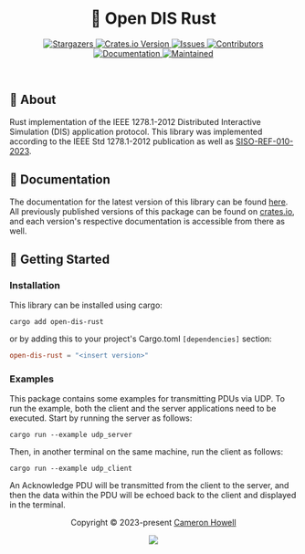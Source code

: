 <h1 align="center">
  <img
    src="https://raw.githubusercontent.com/catppuccin/catppuccin/main/assets/misc/transparent.png"
    height="30"
    width="0px"
  />
  🦀 Open DIS Rust
  <img
    src="https://raw.githubusercontent.com/catppuccin/catppuccin/main/assets/misc/transparent.png"
    height="30"
    width="0px"
  />
</h1>

<p align="center">
  <a href="https://github.com/crhowell3/open-dis-rust/stargazers">
    <img
      alt="Stargazers"
      src="https://img.shields.io/github/stars/crhowell3/open-dis-rust?style=for-the-badge&logo=starship&color=b16286&logoColor=d9e0ee&labelColor=282a36"
    />
  </a>
  <a href="https://crates.io/crates/open-dis-rust">
    <img
      alt="Crates.io Version"
      src="https://img.shields.io/crates/v/open-dis-rust?style=for-the-badge&logo=rust&color=458588&logoColor=d9e0ee&labelColor=282a36"
    />
  </a>
  <a href="https://github.com/crhowell3/open-dis-rust/issues">
    <img
      alt="Issues"
      src="https://img.shields.io/github/issues/crhowell3/open-dis-rust?style=for-the-badge&logo=gitbook&color=d79921&logoColor=d9e0ee&labelColor=282a36"
    />
  </a>
  <a href="https://github.com/crhowell3/open-dis-rust/contributors">
    <img
      alt="Contributors"
      src="https://img.shields.io/github/contributors/crhowell3/open-dis-rust?style=for-the-badge&logo=opensourceinitiative&color=689d6a&logoColor=d9e0ee&labelColor=282a36"
    />
  </a>
  <br/>
  <a href="#">
    <img
      alt="Documentation"
      src="https://img.shields.io/docsrs/open-dis-rust?style=for-the-badge&logo=docsdotrs&color=98971a&logoColor=d9e0ee&labelColor=282a36"
    />
  </a>
  <a href="#">
    <img
      alt="Maintained"
      src="https://img.shields.io/maintenance/yes/2024?style=for-the-badge&color=98971a&labelColor=282a36"
    />
  </a>
</p>

&nbsp;

## 💭 About
Rust implementation of the IEEE 1278.1-2012 Distributed Interactive Simulation (DIS) application protocol. This library was implemented according to the IEEE Std 1278.1-2012 publication as well as [SISO-REF-010-2023](https://www.sisostandards.org/resource/resmgr/reference_documents_/siso-ref-010-2023-v32.zip).

## 📕 Documentation
The documentation for the latest version of this library can be found [here](https://docs.rs/open-dis-rust/).
All previously published versions of this package can be found on [crates.io](https://crates.io/crates/open-dis-rust/versions),
and each version's respective documentation is accessible from there as well.

## 🔰 Getting Started
### Installation
This library can be installed using cargo:
```shell
cargo add open-dis-rust
```
or by adding this to your project's Cargo.toml `[dependencies]` section:
```toml
open-dis-rust = "<insert version>"
```

### Examples
This package contains some examples for transmitting PDUs via UDP. To run the example, both the 
client and the server applications need to be executed. Start by running the server as follows:
```shell
cargo run --example udp_server
```

Then, in another terminal on the same machine, run the client as follows:
```shell
cargo run --example udp_client
```

An Acknowledge PDU will be transmitted from the client to the server, and then the data within the PDU
will be echoed back to the client and displayed in the terminal.

<p align="center">
  Copyright &copy; 2023-present
  <a href="https://github.com/crhowell3" target="_blank">Cameron Howell</a>
</p>
<p align="center">
  <a href="https://github.com/crhowell3/open-dis-rust/blob/main/LICENSE"
    ><img
      src="https://img.shields.io/static/v1.svg?style=for-the-badge&label=License&message=BSD-2-Clause&logoColor=d9e0ee&colorA=282a36&colorB=b16286"
  /></a>
</p>


